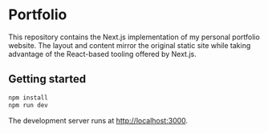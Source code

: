 # Portfolio

This repository contains the Next.js implementation of my personal portfolio website. The layout and content mirror the
original static site while taking advantage of the React-based tooling offered by Next.js.

## Getting started

```bash
npm install
npm run dev
```

The development server runs at [http://localhost:3000](http://localhost:3000).
